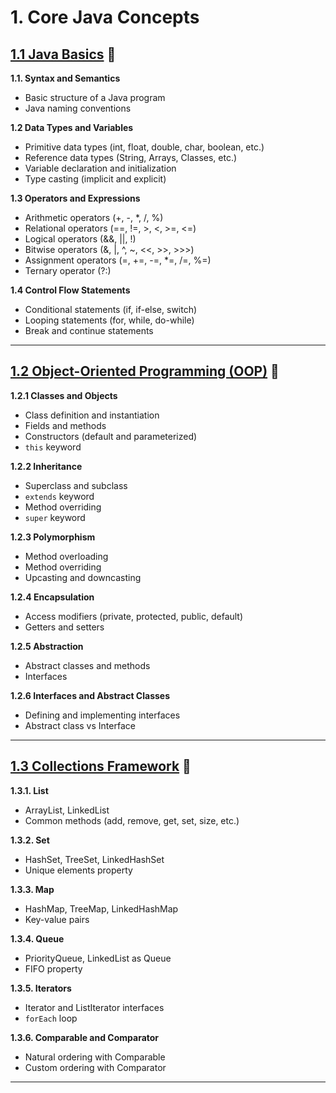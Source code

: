 # 1. Core Java Concepts

## [1.1 Java Basics](src/_1_1_java_basics/README.md) 🔗

**1.1. Syntax and Semantics**

- Basic structure of a Java program
- Java naming conventions

**1.2 Data Types and Variables**

- Primitive data types (int, float, double, char, boolean, etc.)
- Reference data types (String, Arrays, Classes, etc.)
- Variable declaration and initialization
- Type casting (implicit and explicit)

**1.3 Operators and Expressions**

- Arithmetic operators (+, -, *, /, %)
- Relational operators (==, !=, >, <, >=, <=)
- Logical operators (&&, ||, !)
- Bitwise operators (&, |, ^, ~, <<, >>, >>>)
- Assignment operators (=, +=, -=, *=, /=, %=)
- Ternary operator (?:)

**1.4 Control Flow Statements**

- Conditional statements (if, if-else, switch)
- Looping statements (for, while, do-while)
- Break and continue statements

---

## [1.2 Object-Oriented Programming (OOP)]() 🔗

**1.2.1 Classes and Objects**

- Class definition and instantiation
- Fields and methods
- Constructors (default and parameterized)
- `this` keyword

**1.2.2 Inheritance**

- Superclass and subclass
- `extends` keyword
- Method overriding
- `super` keyword

**1.2.3 Polymorphism**

- Method overloading
- Method overriding
- Upcasting and downcasting

**1.2.4 Encapsulation**

- Access modifiers (private, protected, public, default)
- Getters and setters

**1.2.5 Abstraction**

- Abstract classes and methods
- Interfaces

**1.2.6 Interfaces and Abstract Classes**

- Defining and implementing interfaces
- Abstract class vs Interface

---

## [1.3 Collections Framework]() 🔗

**1.3.1. List**

- ArrayList, LinkedList
- Common methods (add, remove, get, set, size, etc.)

**1.3.2. Set**

- HashSet, TreeSet, LinkedHashSet
- Unique elements property

**1.3.3. Map**

- HashMap, TreeMap, LinkedHashMap
- Key-value pairs

**1.3.4. Queue**

- PriorityQueue, LinkedList as Queue
- FIFO property

**1.3.5. Iterators**

- Iterator and ListIterator interfaces
- `forEach` loop

**1.3.6. Comparable and Comparator**

- Natural ordering with Comparable
- Custom ordering with Comparator

---
